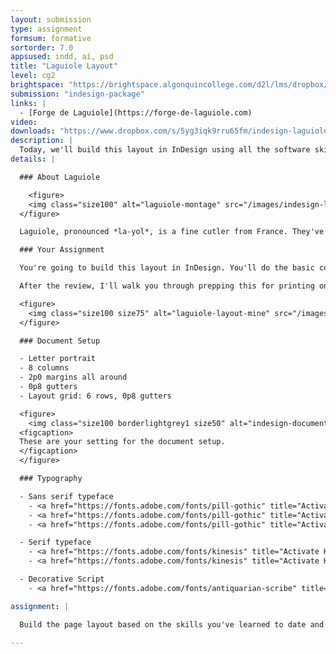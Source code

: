 ```yaml
---
layout: submission
type: assignment
formsum: formative
sortorder: 7.0
appsused: indd, ai, psd
title: "Laguiole Layout"
level: cg2
brightspace: "https://brightspace.algonquincollege.com/d2l/lms/dropbox/user/folder_submit_files.d2l?db=319159&grpid=0&isprv=0&bp=0&ou=350784"
submission: "indesign-package"
links: |
  - [Forge de Laguiole](https://forge-de-laguiole.com)
video:
downloads: "https://www.dropbox.com/s/5yg3iqk9rru65fm/indesign-laguiole-layout.zip?dl=1"
description: |
  Today, we'll build this layout in InDesign using all the software skills you've learned to date. We'll take it through to production, preparing all the files for press.
details: |

  ### About Laguiole

    <figure>
    <img class="size100" alt="laguiole-montage" src="/images/indesign-laguiole-layout/laguiole-montage.jpg">
  </figure>

  Laguiole, pronounced *la-yol*, is a fine cutler from France. They've been making knives for hundreds of years. They're used by everyone from farmers to fine dining aficionados. You can see their products and read <a href="https://forge-de-laguiole.com/en/" title="Forge de Laguiole" target="_blank">about the company here</a>.

  ### Your Assignment

  You're going to build this layout in InDesign. You'll do the basic construction of the file on your own. Once you're done, we'll review how it was built. We'll fix what needs to be fixed.

  After the review, I'll walk you through prepping this for printing on an offset press.

  <figure>
    <img class="size100 size75" alt="laguiole-layout-mine" src="/images/indesign-laguiole-layout/laguiole-layout-mine.jpg">
  </figure>

  ### Document Setup

  - Letter portrait
  - 8 columns
  - 2p0 margins all around
  - 0p8 gutters
  - Layout grid: 6 rows, 0p8 gutters

  <figure>
    <img class="size100 borderlightgrey1 size50" alt="indesign-document-setup" src="/images/indesign-laguiole-layout/indesign-document-setup.jpg">
  <figcaption>
  These are your setting for the document setup.
  </figcaption>
  </figure>

  ### Typography

  - Sans serif typeface
    - <a href="https://fonts.adobe.com/fonts/pill-gothic" title="Activate Pill Gothic Font" target="_blank">Pill Gothic</a> <span class="fw700">600mg Black</span>
    - <a href="https://fonts.adobe.com/fonts/pill-gothic" title="Activate Pill Gothic Font" target="_blank">Pill Gothic</a> <span class="fw600">600mg Bold</span>
    - <a href="https://fonts.adobe.com/fonts/pill-gothic" title="Activate Pill Gothic Font" target="_blank">Pill Gothic</a> 600mg Regular

  - Serif typeface
    - <a href="https://fonts.adobe.com/fonts/kinesis" title="Activate Kinesis Font" target="_blank">Kinesis Pro</a> Regular
    - <a href="https://fonts.adobe.com/fonts/kinesis" title="Activate Kinesis Font" target="_blank">Kinesis Pro</a> *Italic*

  - Decorative Script
    - <a href="https://fonts.adobe.com/fonts/antiquarian-scribe" title="Activate Antiquarian Scribe Font" target="_blank">Antiquarian Scribe</a>

assignment: |

  Build the page layout based on the skills you've learned to date and the content provided.

---
```

